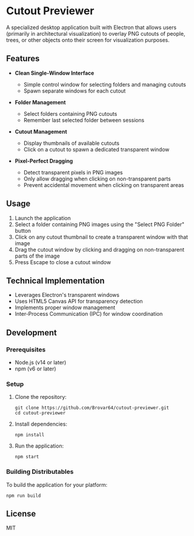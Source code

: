 # Cutout Previewer

A specialized desktop application built with Electron that allows users (primarily in architectural visualization) to overlay PNG cutouts of people, trees, or other objects onto their screen for visualization purposes.

## Features

- **Clean Single-Window Interface**
  - Simple control window for selecting folders and managing cutouts
  - Spawn separate windows for each cutout

- **Folder Management**
  - Select folders containing PNG cutouts
  - Remember last selected folder between sessions

- **Cutout Management**
  - Display thumbnails of available cutouts
  - Click on a cutout to spawn a dedicated transparent window

- **Pixel-Perfect Dragging**
  - Detect transparent pixels in PNG images
  - Only allow dragging when clicking on non-transparent parts
  - Prevent accidental movement when clicking on transparent areas

## Usage

1. Launch the application
2. Select a folder containing PNG images using the "Select PNG Folder" button
3. Click on any cutout thumbnail to create a transparent window with that image
4. Drag the cutout window by clicking and dragging on non-transparent parts of the image
5. Press Escape to close a cutout window

## Technical Implementation

- Leverages Electron's transparent windows
- Uses HTML5 Canvas API for transparency detection
- Implements proper window management
- Inter-Process Communication (IPC) for window coordination

## Development

### Prerequisites

- Node.js (v14 or later)
- npm (v6 or later)

### Setup

1. Clone the repository:
   ```
   git clone https://github.com/Brovar64/cutout-previewer.git
   cd cutout-previewer
   ```

2. Install dependencies:
   ```
   npm install
   ```

3. Run the application:
   ```
   npm start
   ```

### Building Distributables

To build the application for your platform:

```
npm run build
```

## License

MIT